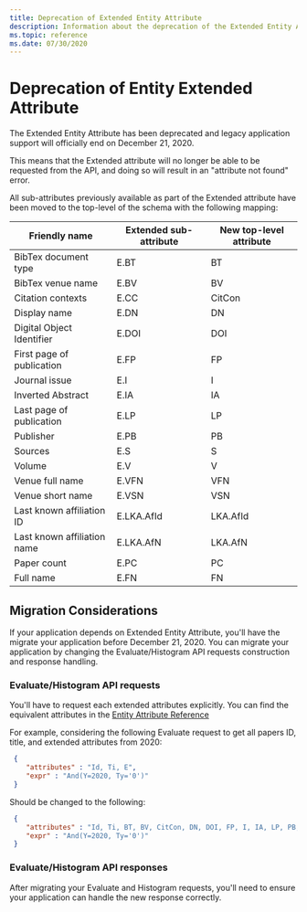 ```yaml
---
title: Deprecation of Extended Entity Attribute
description: Information about the deprecation of the Extended Entity Attribute and guidance for migration
ms.topic: reference
ms.date: 07/30/2020
---
```


# Deprecation of Entity Extended Attribute

The Extended Entity Attribute has been deprecated and legacy application support will officially end on December 21, 2020.

This means that the Extended attribute will no longer be able to be requested from the API, and doing so will result in an "attribute not found" error.

All sub-attributes previously available as part of the Extended attribute have been moved to the top-level of the schema with the following mapping:

Friendly name | Extended sub-attribute | New top-level attribute
--- | --- | ---
BibTex document type | E.BT | BT
BibTex venue name | E.BV | BV
Citation contexts | E.CC | CitCon
Display name | E.DN | DN
Digital Object Identifier | E.DOI | DOI
First page of publication | E.FP | FP 
Journal issue | E.I | I
Inverted Abstract | E.IA | IA
Last page of publication | E.LP | LP
Publisher | E.PB | PB 
Sources | E.S | S
Volume | E.V | V
Venue full name | E.VFN | VFN
Venue short name | E.VSN | VSN
Last known affiliation ID | E.LKA.AfId | LKA.AfId
Last known affiliation name | E.LKA.AfN | LKA.AfN
Paper count | E.PC | PC
Full name | E.FN | FN


## Migration Considerations

If your application depends on Extended Entity Attribute, you'll have the migrate your application before December 21, 2020. You can migrate your application by changing the Evaluate/Histogram API requests construction and response handling.

### Evaluate/Histogram API requests

You'll have to request each extended attributes explicitly. You can find the equivalent attributes in the [Entity Attribute Reference](./reference-entity-attributes.md)

For example, considering the following Evaluate request to get all papers ID, title, and extended attributes from 2020:

```JSON
 {
    "attributes" : "Id, Ti, E",
    "expr" : "And(Y=2020, Ty='0')"
 }
```

Should be changed to the following:

```JSON
 {
    "attributes" : "Id, Ti, BT, BV, CitCon, DN, DOI, FP, I, IA, LP, PB, S, V, VFN, VSN",
    "expr" : "And(Y=2020, Ty='0')"
 }
```

### Evaluate/Histogram API responses

After migrating your Evaluate and Histogram requests, you'll need to ensure your application can handle the new response correctly.
